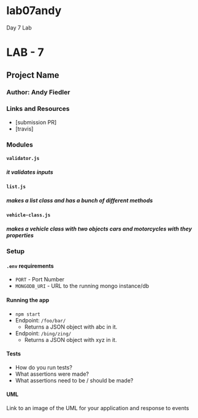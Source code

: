 # lab07andy
Day 7 Lab

# LAB - 7

## Project Name

### Author: Andy Fiedler

### Links and Resources
* [submission PR]
* [travis]

### Modules
#### `validator.js`
##### it validates inputs

#### `list.js`
##### makes a list class and has a bunch of different methods

#### `vehicle-class.js`
##### makes a vehicle class with two objects cars and motorcycles with they properties


### Setup
#### `.env` requirements
* `PORT` - Port Number
* `MONGODB_URI` - URL to the running mongo instance/db

#### Running the app
* `npm start`
* Endpoint: `/foo/bar/`
  * Returns a JSON object with abc in it.
* Endpoint: `/bing/zing/`
  * Returns a JSON object with xyz in it.
  
#### Tests
* How do you run tests?
* What assertions were made?
* What assertions need to be / should be made?

#### UML
Link to an image of the UML for your application and response to events
